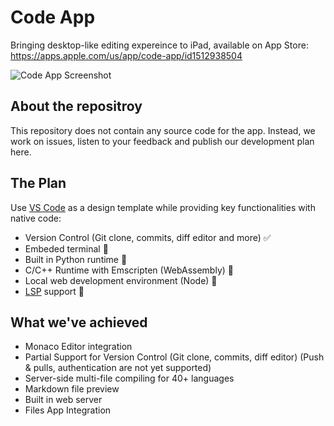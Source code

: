 # Code App
Bringing desktop-like editing expereince to iPad, available on App Store: https://apps.apple.com/us/app/code-app/id1512938504

![Code App Screenshot](https://thebaselab.com/code/1.png)

## About the repositroy
This repository does not contain any source code for the app. Instead, we work on issues, listen to your feedback and publish our development plan here.

## The Plan
Use [VS Code](https://github.com/microsoft/vscode) as a design template while providing key functionalities with native code:
- Version Control (Git clone, commits, diff editor and more) ✅
- Embeded terminal 🏃
- Built in Python runtime 🏃
- C/C++ Runtime with Emscripten (WebAssembly) 🏃
- Local web development environment (Node) 🏃
- [LSP](https://microsoft.github.io/language-server-protocol) support 🏃

## What we've achieved
- Monaco Editor integration
- Partial Support for Version Control (Git clone, commits, diff editor) (Push & pulls, authentication are not yet supported)
- Server-side multi-file compiling for 40+ languages
- Markdown file preview
- Built in web server
- Files App Integration
